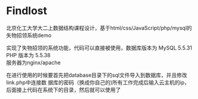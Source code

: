 # Findlost
北京化工大学大二上数据结构课程设计，基于html/css/JavaScript/php/mysql的失物招领系统demo

实现了失物招领的系统功能，代码可以直接被使用，数据库版本为 MySQL 5.5.31 PHP 版本为 5.5.38  
服务器为nginx/apache

在进行使用的时候要首先把database目录下的sql文件导入到数据库，并且修改link.php中连接数
据库的密码（换成你自己的)所有工作完成后输入云主机的ip，后面接上代码在系统下的目录，然后就可以使用了
